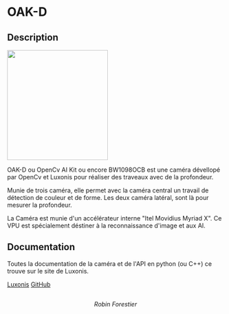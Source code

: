 # OAK-D

<h2> Description </h2>

<img src="[http://172.16.32.230/Forestier/reconnaissance-visuel/raw/master/1_Documentation/img/OAK-D.jpg](https://raw.githubusercontent.com/Forestierr/Opencv-reconnaissance/main/1_Documentation/img/OAK-D.jpg)"  width="234" height="256">

OAK-D ou OpenCv AI Kit ou encore BW1098OCB est une caméra dévellopé par OpenCv 
et Luxonis pour réaliser des traveaux avec de la profondeur.

Munie de trois caméra, elle permet avec la caméra central un travail de détection 
de couleur et de forme. Les deux caméra latéral, sont là pour mesurer la profondeur.

La Caméra est munie d'un accélérateur interne "Itel Movidius Myriad X".
Ce VPU est spécialement déstiner à la reconnaissance d'image et aux AI.

## Documentation

Toutes la documentation de la caméra et de l'API en python (ou C++) ce trouve sur le site de Luxonis.

[Luxonis](https://docs.luxonis.com/en/gen2/)
[GitHub](https://github.com/luxonis)

<h2> </h2>
    
<div align="center">
    <i>Robin Forestier</i>
</div>
